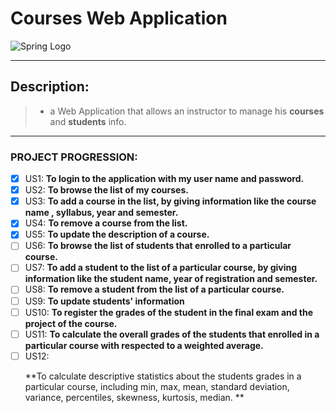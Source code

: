 # Courses Web Application
![Spring Logo](https://i.morioh.com/dd054f30db.png)
___
## Description:
>* a Web Application that allows an instructor to manage his **courses** and **students** info. 
---

### PROJECT PROGRESSION:

- [x] US1: **To login to the application with my user name and password.**
- [x] US2: **To browse the list of my courses.**
- [x] US3: **To add a course in the list, by giving information like the course name , syllabus, year and semester.**
- [x] US4: **To remove a course from the list.**
- [x] US5: **To update the description of a course.**
- [ ] US6: **To browse the list of students that enrolled to a particular course.**
- [ ] US7: **To add a student to the list of a particular course, by giving information like the student name, year of registration and semester.**
- [ ] US8: **To remove a student from the list of a particular course.**
- [ ] US9: **To update students' information**
- [ ] US10: **To register the grades of the student in the final exam and the project of the course.**
- [ ] US11: **To calculate the overall grades of the students that enrolled in a particular course with respected to a weighted average.**
- [ ] US12: <p> **To calculate descriptive statistics about the students grades in a particular course, 
                  including min, max, mean, standard deviation, variance, percentiles, skewness, kurtosis, median. ** </p>
